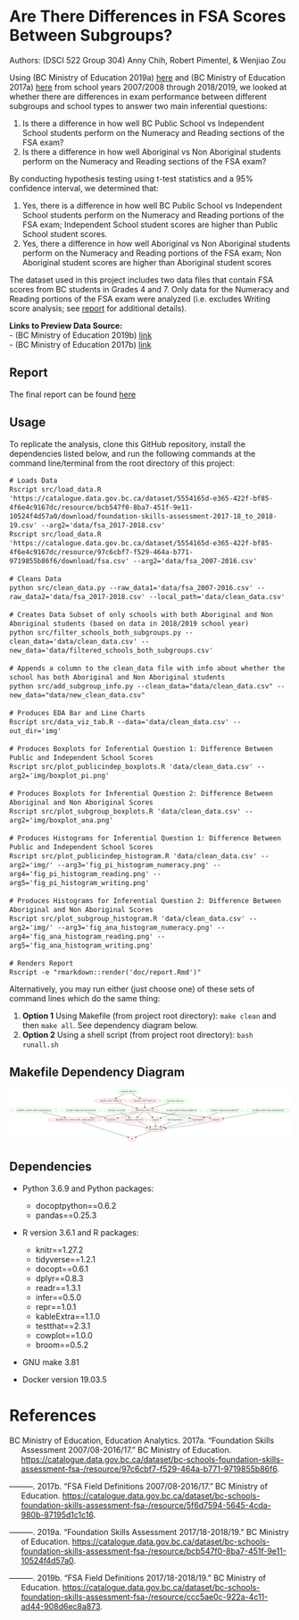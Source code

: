 
# Are There Differences in FSA Scores Between Subgroups?

Authors: (DSCI 522 Group 304) Anny Chih, Robert Pimentel, & Wenjiao Zou

Using (BC Ministry of Education 2019a)
[here](https://catalogue.data.gov.bc.ca/dataset/bc-schools-foundation-skills-assessment-fsa-/resource/bcb547f0-8ba7-451f-9e11-10524f4d57a0)
and (BC Ministry of Education 2017a)
[here](https://catalogue.data.gov.bc.ca/dataset/bc-schools-foundation-skills-assessment-fsa-/resource/97c6cbf7-f529-464a-b771-9719855b86f6)
from school years 2007/2008 through 2018/2019, we looked at whether
there are differences in exam performance between different subgroups
and school types to answer two main inferential questions:

1.  Is there a difference in how well BC Public School vs Independent
    School students perform on the Numeracy and Reading sections of the
    FSA exam?  
2.  Is there a difference in how well Aboriginal vs Non Aboriginal
    students perform on the Numeracy and Reading sections of the FSA
    exam?

By conducting hypothesis testing using t-test statistics and a 95%
confidence interval, we determined that:

1.  Yes, there is a difference in how well BC Public School vs
    Independent School students perform on the Numeracy and Reading
    portions of the FSA exam; Independent School student scores are
    higher than Public School student scores.
2.  Yes, there a difference in how well Aboriginal vs Non Aboriginal
    students perform on the Numeracy and Reading portions of the FSA
    exam; Non Aboriginal student scores are higher than Aboriginal
    student scores

The dataset used in this project includes two data files that contain
FSA scores from BC students in Grades 4 and 7. Only data for the
Numeracy and Reading portions of the FSA exam were analyzed
(i.e. excludes Writing score analysis; see
[report](https://github.com/UBC-MDS/DSCI_522_Group304/blob/master/doc/report.md)
for additional details).

**Links to Preview Data Source:**  
\- (BC Ministry of Education 2019b)
[link](https://catalogue.data.gov.bc.ca/dataset/bc-schools-foundation-skills-assessment-fsa-/resource/bcb547f0-8ba7-451f-9e11-10524f4d57a0)  
\- (BC Ministry of Education 2017b)
[link](https://catalogue.data.gov.bc.ca/dataset/bc-schools-foundation-skills-assessment-fsa-/resource/97c6cbf7-f529-464a-b771-9719855b86f6)

## Report

The final report can be found
[here](https://github.com/UBC-MDS/DSCI_522_Group304/blob/master/doc/report.md)

## Usage

To replicate the analysis, clone this GitHub repository, install the
dependencies listed below, and run the following commands at the command
line/terminal from the root directory of this project:

    # Loads Data
    Rscript src/load_data.R 'https://catalogue.data.gov.bc.ca/dataset/5554165d-e365-422f-bf85-4f6e4c9167dc/resource/bcb547f0-8ba7-451f-9e11-10524f4d57a0/download/foundation-skills-assessment-2017-18_to_2018-19.csv' --arg2='data/fsa_2017-2018.csv'
    Rscript src/load_data.R 'https://catalogue.data.gov.bc.ca/dataset/5554165d-e365-422f-bf85-4f6e4c9167dc/resource/97c6cbf7-f529-464a-b771-9719855b86f6/download/fsa.csv' --arg2='data/fsa_2007-2016.csv'
    
    # Cleans Data
    python src/clean_data.py --raw_data1='data/fsa_2007-2016.csv' --raw_data2='data/fsa_2017-2018.csv' --local_path='data/clean_data.csv'
    
    # Creates Data Subset of only schools with both Aboriginal and Non Aboriginal students (based on data in 2018/2019 school year)
    python src/filter_schools_both_subgroups.py --clean_data='data/clean_data.csv' --new_data='data/filtered_schools_both_subgroups.csv'
    
    # Appends a column to the clean_data file with info about whether the school has both Aboriginal and Non Aboriginal students
    python src/add_subgroup_info.py --clean_data="data/clean_data.csv" --new_data="data/new_clean_data.csv"
    
    # Produces EDA Bar and Line Charts
    Rscript src/data_viz_tab.R --data='data/clean_data.csv' --out_dir='img'
    
    # Produces Boxplots for Inferential Question 1: Difference Between Public and Independent School Scores
    Rscript src/plot_publicindep_boxplots.R 'data/clean_data.csv' --arg2='img/boxplot_pi.png'
    
    # Produces Boxplots for Inferential Question 2: Difference Between Aboriginal and Non Aboriginal Scores
    Rscript src/plot_subgroup_boxplots.R 'data/clean_data.csv' --arg2='img/boxplot_ana.png'
    
    # Produces Histograms for Inferential Question 1: Difference Between Public and Independent School Scores
    Rscript src/plot_publicindep_histogram.R 'data/clean_data.csv' --arg2='img/' --arg3='fig_pi_histogram_numeracy.png' --arg4='fig_pi_histogram_reading.png' --arg5='fig_pi_histogram_writing.png'
    
    # Produces Histograms for Inferential Question 2: Difference Between Aboriginal and Non Aboriginal Scores
    Rscript src/plot_subgroup_histogram.R 'data/clean_data.csv' --arg2='img/' --arg3='fig_ana_histogram_numeracy.png' --arg4='fig_ana_histogram_reading.png' --arg5='fig_ana_histogram_writing.png'
    
    # Renders Report
    Rscript -e "rmarkdown::render('doc/report.Rmd')"

Alternatively, you may run either (just choose one) of these sets of
command lines which do the same thing:

1.  **Option 1** Using Makefile (from project root directory): `make
    clean` and then `make all`. See dependency diagram below.
2.  **Option 2** Using a shell script (from project root directory):
    `bash runall.sh`

## Makefile Dependency Diagram

![](Makefile.png)

## Dependencies

  - Python 3.6.9 and Python packages:
    
      - docoptpython==0.6.2
      - pandas==0.25.3

  - R version 3.6.1 and R packages:
    
      - knitr==1.27.2
      - tidyverse==1.2.1
      - docopt==0.6.1
      - dplyr==0.8.3
      - readr==1.3.1
      - infer==0.5.0
      - repr==1.0.1
      - kableExtra==1.1.0
      - testthat==2.3.1
      - cowplot==1.0.0
      - broom==0.5.2

  - GNU make 3.81

  - Docker version 19.03.5

# References

<div id="refs" class="references hanging-indent">

<div id="ref-FSA2">

BC Ministry of Education, Education Analytics. 2017a. “Foundation Skills
Assessment 2007/08-2016/17.” BC Ministry of Education.
<https://catalogue.data.gov.bc.ca/dataset/bc-schools-foundation-skills-assessment-fsa-/resource/97c6cbf7-f529-464a-b771-9719855b86f6>.

</div>

<div id="ref-Definitions2">

———. 2017b. “FSA Field Definitions 2007/08-2016/17.” BC Ministry of
Education.
<https://catalogue.data.gov.bc.ca/dataset/bc-schools-foundation-skills-assessment-fsa-/resource/5f6d7594-5645-4cda-980b-87195d1c1c16>.

</div>

<div id="ref-FSA1">

———. 2019a. “Foundation Skills Assessment 2017/18-2018/19.” BC Ministry
of Education.
<https://catalogue.data.gov.bc.ca/dataset/bc-schools-foundation-skills-assessment-fsa-/resource/bcb547f0-8ba7-451f-9e11-10524f4d57a0>.

</div>

<div id="ref-Definitions1">

———. 2019b. “FSA Field Definitions 2017/18-2018/19.” BC Ministry of
Education.
<https://catalogue.data.gov.bc.ca/dataset/bc-schools-foundation-skills-assessment-fsa-/resource/ccc5ae0c-922a-4c11-ad44-908d6ec8a873>.

</div>

</div>

